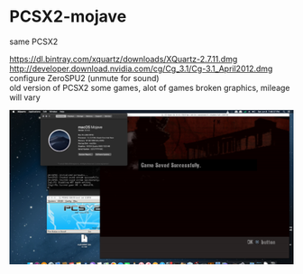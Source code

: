 # PCSX2-mojave

same PCSX2
<br>

https://dl.bintray.com/xquartz/downloads/XQuartz-2.7.11.dmg
<br>
http://developer.download.nvidia.com/cg/Cg_3.1/Cg-3.1_April2012.dmg
<br>
configure ZeroSPU2 (unmute for sound)
<br>
old version of PCSX2 some games, alot of games broken graphics, mileage will vary




<p align="center"><img src="https://raw.githubusercontent.com/c4pt000/PCSX2-mojave/master/in%20game%20shot.png" width="800"></p>
